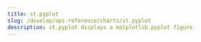 ```yaml
---
title: st.pyplot
slug: /develop/api-reference/charts/st.pyplot
description: st.pyplot displays a matplotlib.pyplot figure.
---
```


<Autofunction function="streamlit.pyplot" />
